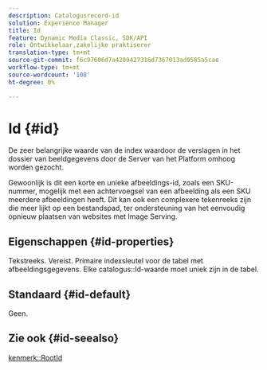 ```yaml
---
description: Catalogusrecord-id
solution: Experience Manager
title: Id
feature: Dynamic Media Classic, SDK/API
role: Ontwikkelaar,zakelijke praktiserer
translation-type: tm+mt
source-git-commit: f6c97606d7a4209427316d7367013ad9585a5cae
workflow-type: tm+mt
source-wordcount: '108'
ht-degree: 0%

---
```



# Id {#id}

De zeer belangrijke waarde van de index waardoor de verslagen in het dossier van beeldgegevens door de Server van het Platform omhoog worden gezocht.

Gewoonlijk is dit een korte en unieke afbeeldings-id, zoals een SKU-nummer, mogelijk met een achtervoegsel van een afbeelding als een SKU meerdere afbeeldingen heeft. Dit kan ook een complexere tekenreeks zijn die meer lijkt op een bestandspad, ter ondersteuning van het eenvoudig opnieuw plaatsen van websites met Image Serving.

## Eigenschappen {#id-properties}

Tekstreeks. Vereist. Primaire indexsleutel voor de tabel met afbeeldingsgegevens. Elke catalogus::Id-waarde moet uniek zijn in de tabel.

## Standaard {#id-default}

Geen.

## Zie ook {#id-seealso}

[kenmerk::RootId](/help/aem-is-ir-api/is-api/image-catalog/image-serving-api-ref/c-image-catalog-reference/c-attributes-reference/r-rootid.md)